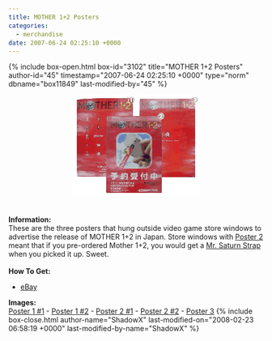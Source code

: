 ```yaml
---
title: MOTHER 1+2 Posters
categories:
  - merchandise
date: 2007-06-24 02:25:10 +0000
---
```

{% include box-open.html box-id="3102" title="MOTHER 1+2 Posters" author-id="45" timestamp="2007-06-24 02:25:10 +0000" type="norm" dbname="box11849" last-modified-by="45" %}
	<center>
	<img src="/merchandise/images/m12_posters_title.png" border="0" alt="MOTHER 1+2 Posters" />
	</center>
	<br /><br />
	<b>Information:</b>
	<br />
	These are the three posters that hung outside video game store windows to advertise 
	the release of MOTHER 1+2 in Japan. Store windows with <a href="/merchandise/images/m12_posters2-2.jpg">Poster 2</a> 
	meant that if you pre-ordered Mother 1+2, you would get a <a href="/merchandise/misc/msstrap.php">Mr. Saturn Strap</a> 
	when you picked it up. Sweet.
	<br /><br />
	<b>How To Get:</b>
	<br />
	<ul>
	<li><a href="http://www.ebay.com">eBay</a></li>
	</ul>
	<b>Images:</b>
	<br />
	<a href="/merchandise/images/m12_posters1.jpg">Poster 1 #1</a> - <a href="/merchandise/images/m12_posters1-2.jpg">Poster 1 #2</a> - <a href="/merchandise/images/m12_posters2.jpg">Poster 2 #1</a> - 
	<a href="/merchandise/images/m12_posters2-2.jpg">Poster 2 #2</a> - <a href="/merchandise/images/m12_posters3.jpg">Poster 3</a>
{% include box-close.html author-name="ShadowX" last-modified-on="2008-02-23 06:58:19 +0000" last-modified-by-name="ShadowX" %}

